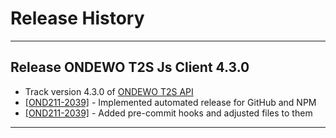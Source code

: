 # Release History
*****************

## Release ONDEWO T2S Js Client 4.3.0

* Track version 4.3.0 of [ONDEWO T2S API](https://github.com/ondewo/ondewo-t2s-api/releases/4.3.0)
* [[OND211-2039]](https://ondewo.atlassian.net/browse/OND211-2039) - Implemented automated release for GitHub and NPM
* [[OND211-2039]](https://ondewo.atlassian.net/browse/OND211-2039) - Added pre-commit hooks and adjusted files to them

*****************
